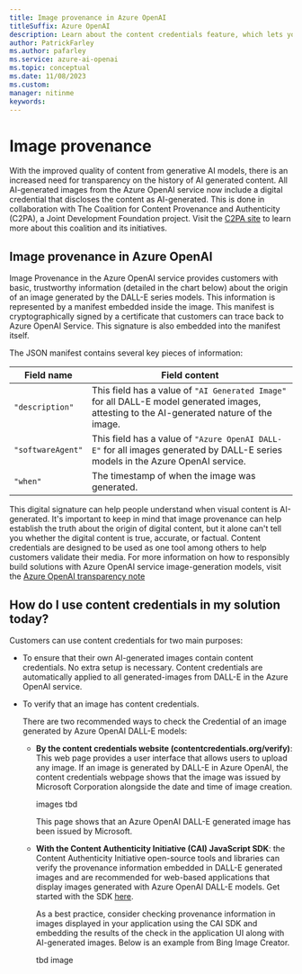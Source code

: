 ```yaml
---
title: Image provenance in Azure OpenAI
titleSuffix: Azure OpenAI
description: Learn about the content credentials feature, which lets you verify that an image was generated by an AI model.
author: PatrickFarley
ms.author: pafarley
ms.service: azure-ai-openai
ms.topic: conceptual 
ms.date: 11/08/2023
ms.custom: 
manager: nitinme
keywords: 
---
```


# Image provenance 

With the improved quality of content from generative AI models, there is an increased need for transparency on the history of AI generated content. All AI-generated images from the Azure OpenAI service now include a digital credential that discloses the content as AI-generated. This is done in collaboration with The Coalition for Content Provenance and Authenticity (C2PA), a Joint Development Foundation project. Visit the [C2PA site](https://c2pa.org/) to learn more about this coalition and its initiatives. 

## Image provenance in Azure OpenAI

Image Provenance in the Azure OpenAI service provides customers with basic, trustworthy information (detailed in the chart below) about the origin of an image generated by the DALL-E series models. This information is represented by a manifest embedded inside the image. This manifest is cryptographically signed by a certificate that customers can trace back to Azure OpenAI Service. This signature is also embedded into the manifest itself.

The JSON manifest contains several key pieces of information: 

| Field name | Field content |
| ---| ---|
| `"description"` | This field has a value of `"AI Generated Image"` for all DALL-E model generated images, attesting to the AI-generated nature of the image. |
| `"softwareAgent"` | This field has a value of `"Azure OpenAI DALL-E"` for all images generated by DALL-E series models in the Azure OpenAI service. |
|`"when"` |The timestamp of when the image was generated. | 


This digital signature can help people understand when visual content is AI-generated. It's important to keep in mind that image provenance can help establish the truth about the origin of digital content, but it alone can't tell you whether the digital content is true, accurate, or factual. Content credentials are designed to be used as one tool among others to help customers validate their media. For more information on how to responsibly build solutions with Azure OpenAI service image-generation models, visit the [Azure OpenAI transparency note](/legal/cognitive-services/openai/transparency-note?tabs=text)

## How do I use content credentials in my solution today? 

Customers can use content credentials for two main purposes:
- To ensure that their own AI-generated images contain content credentials.
    No extra setup is necessary. Content credentials are automatically applied to all generated-images from DALL-E in the Azure OpenAI service.
- To verify that an image has content credentials.

    There are two recommended ways to check the Credential of an image generated by Azure OpenAI DALL-E models:
    - **By the content credentials website (contentcredentials.org/verify)**: This web page provides a user interface that allows users to upload any image. If an image is generated by DALL-E in Azure OpenAI, the content credentials webpage shows that the image was issued by Microsoft Corporation alongside the date and time of image creation.
    
        images tbd

        This page shows that an Azure OpenAI DALL-E generated image has been issued by Microsoft.
    - **With the Content Authenticity Initiative (CAI) JavaScript SDK**: the Content Authenticity Initiative open-source tools and libraries can verify the provenance information embedded in DALL-E generated images and are recommended for web-based applications that display images generated with Azure OpenAI DALL-E models. Get started with the SDK [here](https://opensource.contentauthenticity.org/docs/js-sdk/getting-started/quick-start).
    
        As a best practice, consider checking provenance information in images displayed in your application using the CAI SDK and embedding the results of the check in the application UI along with AI-generated images. Below is an example from Bing Image Creator.  
        
        tbd image